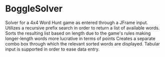 # BoggleSolver

Solver for a 4x4 Word Hunt game as entered through a JFrame input. Utilizes a recursive prefix search in order to return a list of available words. 
Sorts the resulting list based on length due to the game's rules making longer-length words more lucrative in terms of points 
Creates a separate combo box through which the relevant sorted words are displayed. 
Tabular input is supported in order to ease data entry. 
